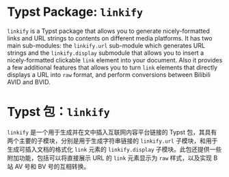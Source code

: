 # Typst Package: `linkify`

`linkify` is a Typst package that allows you to generate nicely-formatted links and URL strings to contents on different media platforms. It has two main sub-modules: the `linkify.url` sub-module which generates URL strings and the `linkify.display` submodule that allows you to insert a nicely-formatted clickable `link` element into your document. Also it provides a few additional features that allows you to turn `link` elements that directly displays a URL into `raw` format, and perform conversions between Bilibili AVID and BVID.


# Typst 包：`linkify`

`linkify` 是一个用于生成并在文中插入互联网内容平台链接的 Typst 包，其具有两个主要的子模块，分别是用于生成字符串链接的 `linkify.url` 子模块，和用于生成可插入文档的格式化 `link` 元素的 `linkify.display` 子模块。此包还提供一些附加功能，包括可以将直接展示 URL 的 `link` 元素显示为 `raw` 样式，以及实现 B 站 AV 号和 BV 号的互相转换。
